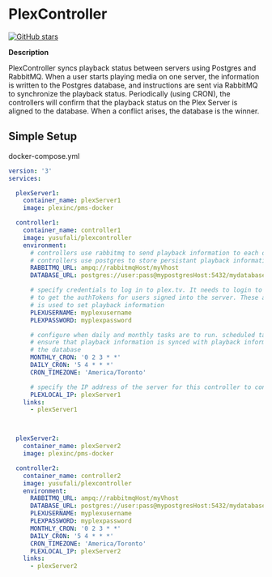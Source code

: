 # PlexController

[![GitHub stars](https://img.shields.io/github/stars/drgroot/plexcontroller)](https://github.com/drgroot/plexcontroller/stargazers)

**Description**

PlexController syncs playback status between servers using Postgres and RabbitMQ. When a user starts playing media on one server, the information is written to the Postgres database, and instructions are sent via RabbitMQ to synchronize the playback status. Periodically (using CRON), the controllers will confirm that the playback status on the Plex Server is aligned to the database. When a conflict arises, the database is the winner. 

## Simple Setup

docker-compose.yml
```yaml
version: '3'
services:

  plexServer1:
    container_name: plexServer1
    image: plexinc/pms-docker

  controller1:
    container_name: controller1
    image: yusufali/plexcontroller
    environment:
      # controllers use rabbitmq to send playback information to each other.
      # controllers use postgres to store persistant playback information.
      RABBITMQ_URL: ampq://rabbitmqHost/myVhost
      DATABASE_URL: postgres://user:pass@mypostgresHost:5432/mydatabase

      # specify credentials to log in to plex.tv. It needs to login to plex.tv
      # to get the authTokens for users signed into the server. These authTokens
      # is used to set playback information
      PLEXUSERNAME: myplexusername
      PLEXPASSWORD: myplexpassword

      # configure when daily and monthly tasks are to run. scheduled tasks are to
      # ensure that playback information is synced with playback information stored in
      # the database
      MONTHLY_CRON: '0 2 3 * *'
      DAILY_CRON: '5 4 * * *'
      CRON_TIMEZONE: 'America/Toronto'

      # specify the IP address of the server for this controller to control
      PLEXLOCAL_IP: plexServer1
    links:
      - plexServer1



  plexServer2:
    container_name: plexServer2
    image: plexinc/pms-docker

  controller2:
    container_name: controller2
    image: yusufali/plexcontroller
    environment:
      RABBITMQ_URL: ampq://rabbitmqHost/myVhost
      DATABASE_URL: postgres://user:pass@mypostgresHost:5432/mydatabase
      PLEXUSERNAME: myplexusername
      PLEXPASSWORD: myplexpassword
      MONTHLY_CRON: '0 2 3 * *'
      DAILY_CRON: '5 4 * * *'
      CRON_TIMEZONE: 'America/Toronto'
      PLEXLOCAL_IP: plexServer2
    links:
      - plexServer2
```
